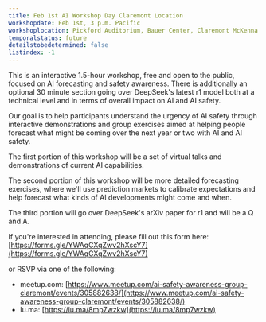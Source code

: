 ```yaml
---
title: Feb 1st AI Workshop Day Claremont Location
workshopdate: Feb 1st, 3 p.m. Pacific
workshoplocation: Pickford Auditorium, Bauer Center, Claremont McKenna College, 390 E 9th St, Claremont, CA 91711
temporalstatus: future
detailstobedetermined: false
listindex: -1
---
```


This is an interactive 1.5-hour workshop, free and open to the public, focused
on AI forecasting and safety awareness. There is additionally an optional 30
minute section going over DeepSeek's latest r1 model both at a technical level
and in terms of overall impact on AI and AI safety.

Our goal is to help participants understand the urgency of AI safety through
interactive demonstrations and group exercises aimed at helping people forecast
what might be coming over the next year or two with AI and AI safety.

The first portion of this workshop will be a set of virtual talks and
demonstrations of current AI capabilities.

The second portion of this workshop will be more detailed forecasting exercises,
where we'll use prediction markets to calibrate expectations and help
forecast what kinds of AI developments might come and when.

The third portion will go over DeepSeek's arXiv paper for r1 and will be a Q and
A.

If you're interested in attending, please fill out this form here:
[https://forms.gle/YWAqCXqZwv2hXscY7](https://forms.gle/YWAqCXqZwv2hXscY7)

or RSVP via one of the following:

+ meetup.com: [https://www.meetup.com/ai-safety-awareness-group-claremont/events/305882638/](https://www.meetup.com/ai-safety-awareness-group-claremont/events/305882638/)
+ lu.ma: [https://lu.ma/8mp7wzkw](https://lu.ma/8mp7wzkw)
